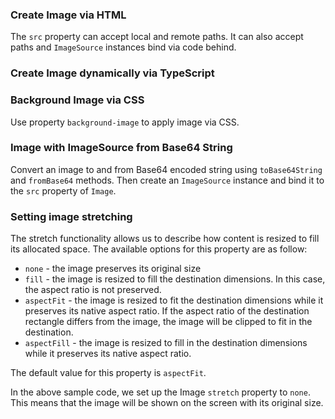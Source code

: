 ### Create Image via HTML
The `src` property can accept local and remote paths. 
It can also accept paths and `ImageSource` instances bind via code behind.
<snippet id='creating-image-html'/>

### Create Image dynamically via TypeScript
<snippet id='creating-image-code'/>

### Background Image via CSS
Use property `background-image` to apply image via CSS.
<snippet id='css-load-background'/>
<snippet id='load-image-css'/>

### Image with ImageSource from Base64 String
Convert an image to and from Base64 encoded string using `toBase64String` and `fromBase64` methods.
Then create an `ImageSource` instance and bind it to the `src` property of `Image`.
<snippet id='creating-img-from-base'/>
<snippet id='load-image-base-html'/>

### Setting image stretching

The stretch functionality allows us to describe how content is resized to fill its allocated space.
The available options for this property are as follow:

* `none` - the image preserves its original size
* `fill` - the image is resized to fill the destination dimensions. In this case, the aspect ratio is not preserved.
* `aspectFit` - the image is resized to fit the destination dimensions while it preserves its native aspect ratio. If the aspect ratio of the destination rectangle differs from the image, the image will be clipped to fit in the destination.
* `aspectFill` - the image is resized to fill in the destination dimensions while it preserves its native aspect ratio.

The default value for this property is `aspectFit`.

<snippet id='image-stretch'/>

In the above sample code, we set up the Image `stretch` property to `none`. This means that the image will be shown on the screen with its original size.
